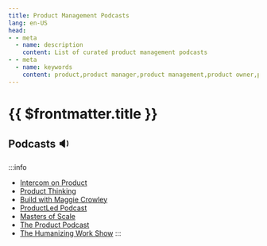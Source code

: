 ```yaml
---
title: Product Management Podcasts
lang: en-US
head:
- - meta
  - name: description
    content: List of curated product management podcasts
- - meta
  - name: keywords
    content: product,product manager,product management,product owner,podcasts, audio
---
```


# {{ $frontmatter.title }}


## Podcasts :sound:
:::info
- [Intercom on Product](https://podcasts.apple.com/ca/podcast/intercom-on-product/id1462264923)
- [Product Thinking](https://podcasts.apple.com/gb/podcast/product-thinking/id1550800132)
- [Build with Maggie Crowley](https://podcasts.apple.com/ca/podcast/build-with-maggie-crowley/id1445050691)
- [ProductLed Podcast](https://podcasts.apple.com/us/podcast/productled-podcast/id1491416462)
- [Masters of Scale](https://podcasts.apple.com/us/podcast/masters-of-scale/id1227971746)
- [The Product Podcast](https://open.spotify.com/show/1XBrhVLsQOIAv3KFBqnzrX?si=cb84fb44388d457c&nd=1)
- [The Humanizing Work Show](https://www.humanizingwork.com/humanizing-work-show/)
:::
